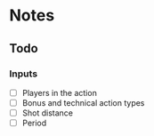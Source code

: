 # Notes

## Todo

### Inputs

- [ ] Players in the action
- [ ] Bonus and technical action types
- [ ] Shot distance
- [ ] Period
